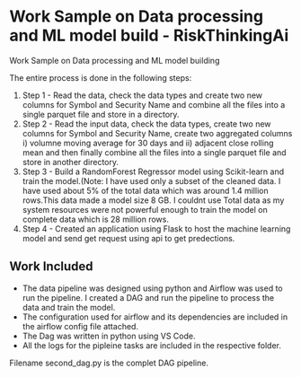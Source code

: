 # Work Sample on Data processing and ML model build - RiskThinkingAi
Work Sample on Data processing and ML model building 

The entire process is done in the following steps:
1) Step 1 - Read the data, check the data types and create two new columns for Symbol and Security Name and combine all the files into a single parquet file and store in a directory.
2) Step 2 - Read the input data, check the data types, create two new columns for Symbol and Security Name, create two aggregated columns i) volumne moving average for 30 days and ii) adjacent close rolling mean and then finally combine all the files into a single parquet file and store in another directory.
3) Step 3 - Build a RandomForest Regressor model using Scikit-learn and train the model.(Note: I have used only a subset of the cleaned data. I have used about 5% of the total data which was around 1.4 million rows.This data made a model size 8 GB. I couldnt use Total data as my system resources were not powerful enough to train the model on complete data which is 28 million rows.
4) Step 4 - Created an application using Flask to host the machine learning model and send get request using api to get predections.

## Work Included
* The data pipeline was designed using python and Airflow was used to run the pipeline. I created a DAG and run the pipeline to process the data and train the model.
* The configuration used for airflow and its dependencies are included in the airflow config file attached.
* The Dag was written in python using VS Code.
* All the logs for the pipleine tasks are included in the respective folder.

Filename second_dag.py is the complet DAG pipeline.
